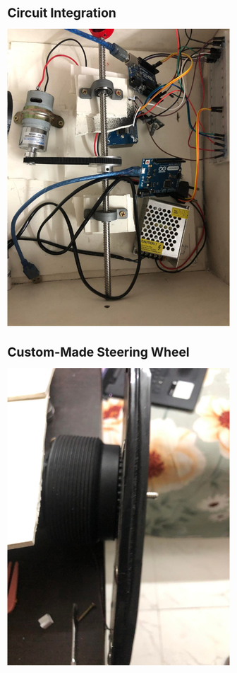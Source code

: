 <h1>Circuit Integration</h1>
<p align="left"> <img src="https://github.com/AkibMuhammad/Projects/blob/main/Racing%20Car%20Game%20Simulator%20using%20Arduino%20Uno%20R3%20and%20Leonardo/1.jpg"/> </p>

<h1>Custom-Made Steering Wheel</h1>
<p align="left"> <img src="https://github.com/AkibMuhammad/Projects/blob/main/Racing%20Car%20Game%20Simulator%20using%20Arduino%20Uno%20R3%20and%20Leonardo/2.jpg"/> </p>
